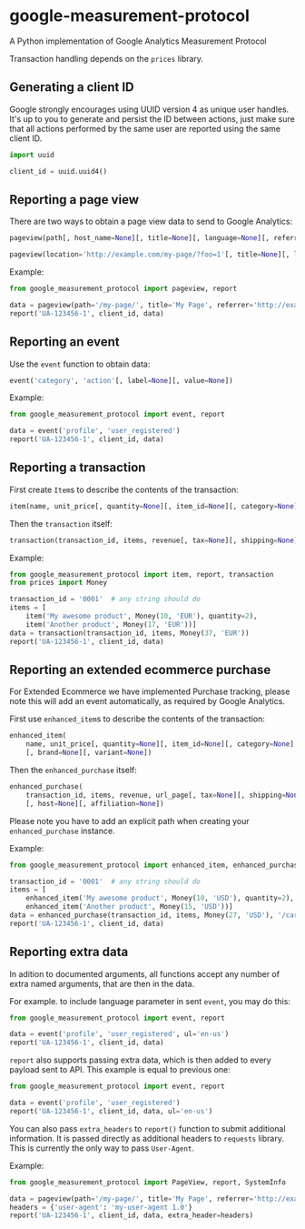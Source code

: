 google-measurement-protocol
===========================

A Python implementation of Google Analytics Measurement Protocol

Transaction handling depends on the `prices` library.


Generating a client ID
----------------------

Google strongly encourages using UUID version 4 as unique user handles.
It's up to you to generate and persist the ID between actions, just make
sure that all actions performed by the same user are reported using the
same client ID.

```python
import uuid

client_id = uuid.uuid4()
```


Reporting a page view
---------------------

There are two ways to obtain a page view data to send to Google Analytics:
```python
pageview(path[, host_name=None][, title=None][, language=None][, referrer=None])
```
```python
pageview(location='http://example.com/my-page/?foo=1'[, title=None][, language=None][, referrer=None])
```

Example:
```python
from google_measurement_protocol import pageview, report

data = pageview(path='/my-page/', title='My Page', referrer='http://example.com/')
report('UA-123456-1', client_id, data)
```


Reporting an event
------------------

Use the `event` function to obtain data:
```python
event('category', 'action'[, label=None][, value=None])
```

Example:
```python
from google_measurement_protocol import event, report

data = event('profile', 'user_registered')
report('UA-123456-1', client_id, data)
```


Reporting a transaction
-----------------------

First create `Item`s to describe the contents of the transaction:
```python
item(name, unit_price[, quantity=None][, item_id=None][, category=None])
```

Then the `transaction` itself:
```python
transaction(transaction_id, items, revenue[, tax=None][, shipping=None][, affiliation=None])
```

Example:
```python
from google_measurement_protocol import item, report, transaction
from prices import Money

transaction_id = '0001'  # any string should do
items = [
    item('My awesome product', Money(10, 'EUR'), quantity=2),
    item('Another product', Money(17, 'EUR'))]
data = transaction(transaction_id, items, Money(37, 'EUR'))
report('UA-123456-1', client_id, data)
```


Reporting an extended ecommerce purchase
----------------------------------------

For Extended Ecommerce we have implemented Purchase tracking, please note
this will add an event automatically, as required by Google Analytics.

First use `enhanced_item`s to describe the contents of the transaction:
```python
enhanced_item(
    name, unit_price[, quantity=None][, item_id=None][, category=None]
    [, brand=None][, variant=None])
```

Then the `enhanced_purchase` itself:
```python
enhanced_purchase(
    transaction_id, items, revenue, url_page[, tax=None][, shipping=None]
    [, host=None][, affiliation=None])
```
Please note you have to add an explicit path
when creating your `enhanced_purchase` instance.

Example:
```python
from google_measurement_protocol import enhanced_item, enhanced_purchase, report

transaction_id = '0001'  # any string should do
items = [
    enhanced_item('My awesome product', Money(10, 'USD'), quantity=2),
    enhanced_item('Another product', Money(15, 'USD'))]
data = enhanced_purchase(transaction_id, items, Money(27, 'USD'), '/cart/')
report('UA-123456-1', client_id, data)
```


Reporting extra data
--------------------

In adition to documented arguments, all functions accept any number of extra named arguments, that are then in the data.

For example. to include language parameter in sent `event`, you may do this:
```python
from google_measurement_protocol import event, report

data = event('profile', 'user_registered', ul='en-us')
report('UA-123456-1', client_id, data)
```

`report` also supports passing extra data, which is then added to every payload sent to API. This example is equal to previous one:

```python
from google_measurement_protocol import event, report

data = event('profile', 'user_registered')
report('UA-123456-1', client_id, data, ul='en-us')
```

You can also pass `extra_headers` to `report()` function to submit
additional information. It is passed directly as additional headers to
`requests` library. This is currently the only way to pass `User-Agent`.

Example:
```python
from google_measurement_protocol import PageView, report, SystemInfo

data = pageview(path='/my-page/', title='My Page', referrer='http://example.com/')
headers = {'user-agent': 'my-user-agent 1.0'}
report('UA-123456-1', client_id, data, extra_header=headers)
```